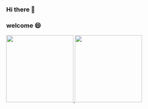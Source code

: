 ### Hi there 👋

### welcome :smile:

<p align="left">
<a href="https://github.com/samoyedsun">
  <img height="180em" src="https://github-readme-stats-eight-theta.vercel.app/api/top-langs/?username=samoyedsun&layout=compact&langs_count=8&theme=algolia"/>
  <img height="180em" src="https://github-readme-stats-eight-theta.vercel.app/api?username=samoyedsun&show_icons=true&theme=algolia&include_all_commits=true&count_private=true"/>
</a>
</p>

<!--
**samoyedsun/samoyedsun** is a ✨ _special_ ✨ repository because its `README.md` (this file) appears on your GitHub profile.

Here are some ideas to get you started:

- 🔭 I’m currently working on ...
- 🌱 I’m currently learning ...
- 👯 I’m looking to collaborate on ...
- 🤔 I’m looking for help with ...
- 💬 Ask me about ...
- 📫 How to reach me: ...
- 😄 Pronouns: ...
- ⚡ Fun fact: ...
-->
